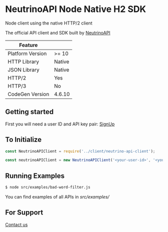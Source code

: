 # NeutrinoAPI Node Native H2 SDK

Node client using the native HTTP/2 client

The official API client and SDK built by [NeutrinoAPI](https://www.neutrinoapi.com/)

| Feature          |        |
|------------------|--------|
| Platform Version | >= 10  |
| HTTP Library     | Native |
| JSON Library     | Native |
| HTTP/2           | Yes    |
| HTTP/3           | No     |
| CodeGen Version  | 4.6.10 |

## Getting started

First you will need a user ID and API key pair: [SignUp](https://www.neutrinoapi.com/signup/)

## To Initialize
```js
const NeutrinoAPIClient = require('../client/neutrino-api-client');

const neutrinoAPIClient = new NeutrinoAPIClient('<your-user-id>', '<your-api-key');
```

## Running Examples

```sh
$ node src/examples/bad-word-filter.js
```
You can find examples of all APIs in _src/examples/_

## For Support
[Contact us](https://www.neutrinoapi.com/contact-us/)
